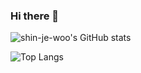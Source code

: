 <!--
**Choikyudong/Choikyudong** is a ✨ _special_ ✨ repository because its `README.md` (this file) appears on your GitHub profile.

Here are some ideas to get you started:

- 🔭 I’m currently working on ...
- 🌱 I’m currently learning ...
- 👯 I’m looking to collaborate on ...
- 🤔 I’m looking for help with ...
- 💬 Ask me about ...
- 📫 How to reach me: ...
- 😄 Pronouns: ...
- ⚡ Fun fact: ...
-->

### Hi there 👋

![shin-je-woo's GitHub stats](https://github-readme-stats.vercel.app/api?username=choi-kyu-dong&show_icons=true&theme=onedark) 

![Top Langs](https://github-readme-stats.vercel.app/api/top-langs/?username=choi-kyu-dong&layout=compact&theme=onedark)
